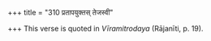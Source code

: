 +++
title = "310 प्रतापयुक्तस् तेजस्वी"

+++
This verse is quoted in *Vīramitrodaya* (Rājanīti, p. 19).


